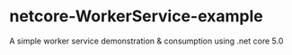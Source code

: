 # netcore-WorkerService-example
A simple worker service demonstration &amp; consumption using .net core 5.0
